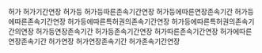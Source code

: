 허가
허가기간연장
허가등
허가등따른존속기간연장
허가등에따른연장존속기간
허가등에따른존속기간연장
허가등에따른특허권의존속기간연장
허가등에따른특허권의존속기간의연장
허가등연장존속기간
허가등존속기간연장
허가따른존속기간연장
허가에따른연장존속기간
허가연장
허가연장존속기간
허가존속기간연장
